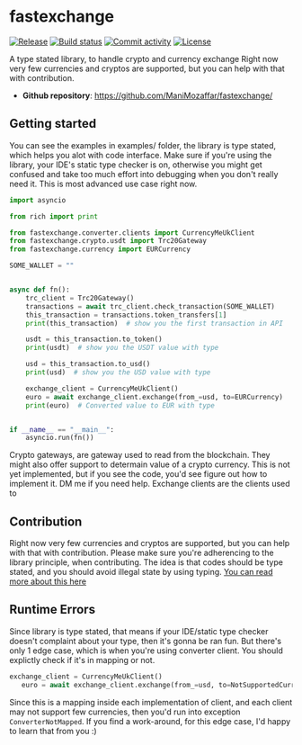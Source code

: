 # fastexchange

[![Release](https://img.shields.io/github/v/release/ManiMozaffar/fastexchange)](https://img.shields.io/github/v/release/ManiMozaffar/fastexchange)
[![Build status](https://img.shields.io/github/actions/workflow/status/ManiMozaffar/fastexchange/main.yml?branch=main)](https://github.com/ManiMozaffar/fastexchange/actions/workflows/main.yml?query=branch%3Amain)
[![Commit activity](https://img.shields.io/github/commit-activity/m/ManiMozaffar/fastexchange)](https://img.shields.io/github/commit-activity/m/ManiMozaffar/fastexchange)
[![License](https://img.shields.io/github/license/ManiMozaffar/fastexchange)](https://img.shields.io/github/license/ManiMozaffar/fastexchange)

A type stated library, to handle crypto and currency exchange
Right now very few currencies and cryptos are supported, but you can help with that with contribution.

- **Github repository**: <https://github.com/ManiMozaffar/fastexchange/>

## Getting started

You can see the examples in examples/ folder, the library is type stated, which helps you alot with code interface.
Make sure if you're using the library, your IDE's static type checker is on, otherwise you might get confused and take too much effort into debugging when you don't really need it.
This is most advanced use case right now.

```python
import asyncio

from rich import print

from fastexchange.converter.clients import CurrencyMeUkClient
from fastexchange.crypto.usdt import Trc20Gateway
from fastexchange.currency import EURCurrency

SOME_WALLET = ""


async def fn():
    trc_client = Trc20Gateway()
    transactions = await trc_client.check_transaction(SOME_WALLET)
    this_transaction = transactions.token_transfers[1]
    print(this_transaction)  # show you the first transaction in API

    usdt = this_transaction.to_token()
    print(usdt)  # show you the USDT value with type

    usd = this_transaction.to_usd()
    print(usd)  # show you the USD value with type

    exchange_client = CurrencyMeUkClient()
    euro = await exchange_client.exchange(from_=usd, to=EURCurrency)
    print(euro)  # Converted value to EUR with type


if __name__ == "__main__":
    asyncio.run(fn())
```

Crypto gateways, are gateway used to read from the blockchain.
They might also offer support to determain value of a crypto currency. This is not yet implemented, but if you see the code, you'd see figure out how to implement it. DM me if you need help.
Exchange clients are the clients used to

## Contribution

Right now very few currencies and cryptos are supported, but you can help with that with contribution.
Please make sure you're adherencing to the library principle, when contributing.
The idea is that codes should be type stated, and you should avoid illegal state by using typing.
[You can read more about this here](https://stianlagstad.no/2022/05/parse-dont-validate-python-edition/)

## Runtime Errors

Since library is type stated, that means if your IDE/static type checker doesn't complaint about your type, then it's gonna be ran fun.
But there's only 1 edge case, which is when you're using converter client. You should explictly check if it's in mapping or not.

```python
exchange_client = CurrencyMeUkClient()
   euro = await exchange_client.exchange(from_=usd, to=NotSupportedCurrency)
```

Since this is a mapping inside each implementation of client, and each client may not support few currencies, then you'd run into exception `ConverterNotMapped`. If you find a work-around, for this edge case, I'd happy to learn that from you :)
